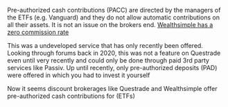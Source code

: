 
Pre-authorized cash contributions (PACC) are directed by the managers of the ETFs (e.g. Vanguard) and they do not allow automatic contributions on all their assets. It is not an issue on the brokers end.  [Wealthsimple has a zero commission rate](Question%20-%20How%20Does%20WealthSimple%20make%20money.md)

This was a undeveloped service that has only recently been offered. Looking through forums back in 2020, this was not a feature on Questrade even until very recently and could only be done through paid 3rd party services like Passiv. Up until recently, only pre-authorized deposits (PAD) were offered in which you had to invest it yourself

Now it seems discount brokerages like Questrade and Wealthsimple offer pre-authorized cash contributions for (ETFs)

